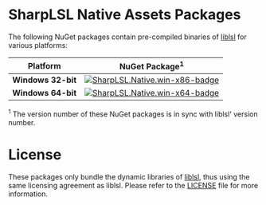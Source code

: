 # SharpLSL Native Assets Packages

The following NuGet packages contain pre-compiled binaries of [liblsl](https://github.com/sccn/liblsl) for various platforms:

|   Platform                         |                  NuGet Package<sup>1</sup>                   |
| ---------------------------------- | :----------------------------------------------------------: |
| **Windows 32-bit**                 | [![SharpLSL.Native.win-x86-badge]][SharpLSL.Native.win-x86-nuget] |
| **Windows 64-bit**                 | [![SharpLSL.Native.win-x64-badge]][SharpLSL.Native.win-x64-nuget] |

[SharpLSL.Native.win-x86-badge]: https://img.shields.io/nuget/v/SharpLSL.Native.win-x86.svg
[SharpLSL.Native.win-x86-nuget]: https://www.nuget.org/packages/SharpLSL.Native.win-x86
[SharpLSL.Native.win-x64-badge]: https://img.shields.io/nuget/v/SharpLSL.Native.win-x64.svg
[SharpLSL.Native.win-x64-nuget]: https://www.nuget.org/packages/SharpLSL.Native.win-x64

<sup>1</sup> The version number of these NuGet packages is in sync with liblsl' version number.

# License

These packages only bundle the dynamic libraries of [liblsl](https://github.com/sccn/liblsl), thus using the same licensing agreement as liblsl. Please refer to the [LICENSE](./LICENSE) file for more information.
